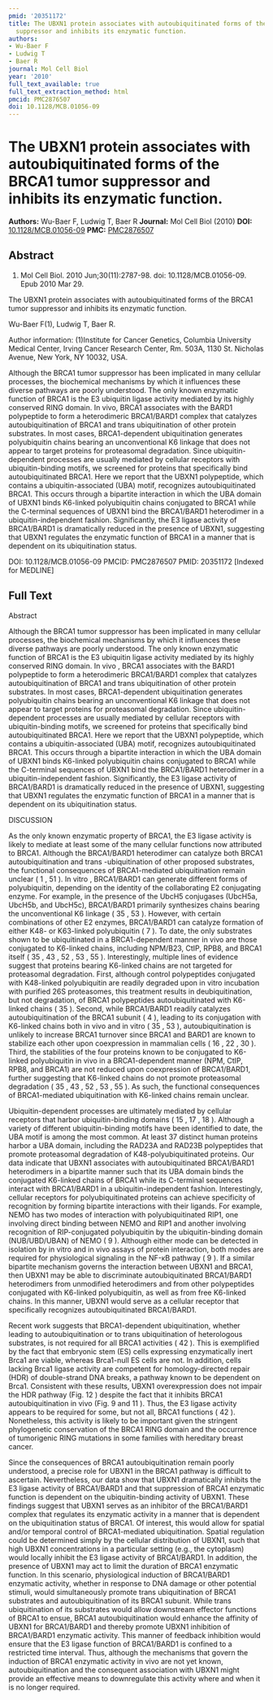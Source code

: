 ```yaml
---
pmid: '20351172'
title: The UBXN1 protein associates with autoubiquitinated forms of the BRCA1 tumor
  suppressor and inhibits its enzymatic function.
authors:
- Wu-Baer F
- Ludwig T
- Baer R
journal: Mol Cell Biol
year: '2010'
full_text_available: true
full_text_extraction_method: html
pmcid: PMC2876507
doi: 10.1128/MCB.01056-09
---
```


# The UBXN1 protein associates with autoubiquitinated forms of the BRCA1 tumor suppressor and inhibits its enzymatic function.
**Authors:** Wu-Baer F, Ludwig T, Baer R
**Journal:** Mol Cell Biol (2010)
**DOI:** [10.1128/MCB.01056-09](https://doi.org/10.1128/MCB.01056-09)
**PMC:** [PMC2876507](https://www.ncbi.nlm.nih.gov/pmc/articles/PMC2876507/)

## Abstract

1. Mol Cell Biol. 2010 Jun;30(11):2787-98. doi: 10.1128/MCB.01056-09. Epub 2010
Mar  29.

The UBXN1 protein associates with autoubiquitinated forms of the BRCA1 tumor 
suppressor and inhibits its enzymatic function.

Wu-Baer F(1), Ludwig T, Baer R.

Author information:
(1)Institute for Cancer Genetics, Columbia University Medical Center, Irving 
Cancer Research Center, Rm. 503A, 1130 St. Nicholas Avenue, New York, NY 10032, 
USA.

Although the BRCA1 tumor suppressor has been implicated in many cellular 
processes, the biochemical mechanisms by which it influences these diverse 
pathways are poorly understood. The only known enzymatic function of BRCA1 is 
the E3 ubiquitin ligase activity mediated by its highly conserved RING domain. 
In vivo, BRCA1 associates with the BARD1 polypeptide to form a heterodimeric 
BRCA1/BARD1 complex that catalyzes autoubiquitination of BRCA1 and trans 
ubiquitination of other protein substrates. In most cases, BRCA1-dependent 
ubiquitination generates polyubiquitin chains bearing an unconventional K6 
linkage that does not appear to target proteins for proteasomal degradation. 
Since ubiquitin-dependent processes are usually mediated by cellular receptors 
with ubiquitin-binding motifs, we screened for proteins that specifically bind 
autoubiquitinated BRCA1. Here we report that the UBXN1 polypeptide, which 
contains a ubiquitin-associated (UBA) motif, recognizes autoubiquitinated BRCA1. 
This occurs through a bipartite interaction in which the UBA domain of UBXN1 
binds K6-linked polyubiquitin chains conjugated to BRCA1 while the C-terminal 
sequences of UBXN1 bind the BRCA1/BARD1 heterodimer in a ubiquitin-independent 
fashion. Significantly, the E3 ligase activity of BRCA1/BARD1 is dramatically 
reduced in the presence of UBXN1, suggesting that UBXN1 regulates the enzymatic 
function of BRCA1 in a manner that is dependent on its ubiquitination status.

DOI: 10.1128/MCB.01056-09
PMCID: PMC2876507
PMID: 20351172 [Indexed for MEDLINE]

## Full Text

Abstract

Although the BRCA1 tumor suppressor has been implicated in many cellular processes, the biochemical mechanisms by which it influences these diverse pathways are poorly understood. The only known enzymatic function of BRCA1 is the E3 ubiquitin ligase activity mediated by its highly conserved RING domain. In vivo , BRCA1 associates with the BARD1 polypeptide to form a heterodimeric BRCA1/BARD1 complex that catalyzes autoubiquitination of BRCA1 and trans ubiquitination of other protein substrates. In most cases, BRCA1-dependent ubiquitination generates polyubiquitin chains bearing an unconventional K6 linkage that does not appear to target proteins for proteasomal degradation. Since ubiquitin-dependent processes are usually mediated by cellular receptors with ubiquitin-binding motifs, we screened for proteins that specifically bind autoubiquitinated BRCA1. Here we report that the UBXN1 polypeptide, which contains a ubiquitin-associated (UBA) motif, recognizes autoubiquitinated BRCA1. This occurs through a bipartite interaction in which the UBA domain of UBXN1 binds K6-linked polyubiquitin chains conjugated to BRCA1 while the C-terminal sequences of UBXN1 bind the BRCA1/BARD1 heterodimer in a ubiquitin-independent fashion. Significantly, the E3 ligase activity of BRCA1/BARD1 is dramatically reduced in the presence of UBXN1, suggesting that UBXN1 regulates the enzymatic function of BRCA1 in a manner that is dependent on its ubiquitination status.

DISCUSSION

As the only known enzymatic property of BRCA1, the E3 ligase activity is likely to mediate at least some of the many cellular functions now attributed to BRCA1. Although the BRCA1/BARD1 heterodimer can catalyze both BRCA1 autoubiquitination and trans -ubiquitination of other proposed substrates, the functional consequences of BRCA1-mediated ubiquitination remain unclear ( 1 , 51 ). In vitro , BRCA1/BARD1 can generate different forms of polyubiquitin, depending on the identity of the collaborating E2 conjugating enzyme. For example, in the presence of the UbcH5 conjugases (UbcH5a, UbcH5b, and UbcH5c), BRCA1/BARD1 primarily synthesizes chains bearing the unconventional K6 linkage ( 35 , 53 ). However, with certain combinations of other E2 enzymes, BRCA1/BARD1 can catalyze formation of either K48- or K63-linked polyubiquitin ( 7 ). To date, the only substrates shown to be ubiquitinated in a BRCA1-dependent manner in vivo are those conjugated to K6-linked chains, including NPM/B23, CtIP, RPB8, and BRCA1 itself ( 35 , 43 , 52 , 53 , 55 ). Interestingly, multiple lines of evidence suggest that proteins bearing K6-linked chains are not targeted for proteasomal degradation. First, although control polypeptides conjugated with K48-linked polyubiquitin are readily degraded upon in vitro incubation with purified 26S proteasomes, this treatment results in deubiquitination, but not degradation, of BRCA1 polypeptides autoubiquitinated with K6-linked chains ( 35 ). Second, while BRCA1/BARD1 readily catalyzes autoubiquitination of the BRCA1 subunit ( 4 ), leading to its conjugation with K6-linked chains both in vivo and in vitro ( 35 , 53 ), autoubiquitination is unlikely to increase BRCA1 turnover since BRCA1 and BARD1 are known to stabilize each other upon coexpression in mammalian cells ( 16 , 22 , 30 ). Third, the stabilities of the four proteins known to be conjugated to K6-linked polyubiquitin in vivo in a BRCA1-dependent manner (NPM, CtIP, RPB8, and BRCA1) are not reduced upon coexpression of BRCA1/BARD1, further suggesting that K6-linked chains do not promote proteasomal degradation ( 35 , 43 , 52 , 53 , 55 ). As such, the functional consequences of BRCA1-mediated ubiquitination with K6-linked chains remain unclear.

Ubiquitin-dependent processes are ultimately mediated by cellular receptors that harbor ubiquitin-binding domains ( 15 , 17 , 18 ). Although a variety of different ubiquitin-binding motifs have been identified to date, the UBA motif is among the most common. At least 37 distinct human proteins harbor a UBA domain, including the RAD23A and RAD23B polypeptides that promote proteasomal degradation of K48-polyubiquitinated proteins. Our data indicate that UBXN1 associates with autoubiquitinated BRCA1/BARD1 heterodimers in a bipartite manner such that its UBA domain binds the conjugated K6-linked chains of BRCA1 while its C-terminal sequences interact with BRCA1/BARD1 in a ubiquitin-independent fashion. Interestingly, cellular receptors for polyubiquitinated proteins can achieve specificity of recognition by forming bipartite interactions with their ligands. For example, NEMO has two modes of interaction with polyubiquitinated RIP1, one involving direct binding between NEMO and RIP1 and another involving recognition of RIP-conjugated polyubiquitin by the ubiquitin-binding domain (NUB/UBD/UBAN) of NEMO ( 9 ). Although either mode can be detected in isolation by in vitro and in vivo assays of protein interaction, both modes are required for physiological signaling in the NF-κB pathway ( 9 ). If a similar bipartite mechanism governs the interaction between UBXN1 and BRCA1, then UBXN1 may be able to discriminate autoubiquitinated BRCA1/BARD1 heterodimers from unmodified heterodimers and from other polypeptides conjugated with K6-linked polyubiquitin, as well as from free K6-linked chains. In this manner, UBXN1 would serve as a cellular receptor that specifically recognizes autoubiquitinated BRCA1/BARD1.

Recent work suggests that BRCA1-dependent ubiquitination, whether leading to autoubiquitination or to trans ubiquitination of heterologous substrates, is not required for all BRCA1 activities ( 42 ). This is exemplified by the fact that embryonic stem (ES) cells expressing enzymatically inert Brca1 are viable, whereas Brca1-null ES cells are not. In addition, cells lacking Brca1 ligase activity are competent for homology-directed repair (HDR) of double-strand DNA breaks, a pathway known to be dependent on Brca1. Consistent with these results, UBXN1 overexpression does not impair the HDR pathway (Fig. 12 ) despite the fact that it inhibits BRCA1 autoubiquitination in vivo (Fig. 9 and 11 ). Thus, the E3 ligase activity appears to be required for some, but not all, BRCA1 functions ( 42 ). Nonetheless, this activity is likely to be important given the stringent phylogenetic conservation of the BRCA1 RING domain and the occurrence of tumorigenic RING mutations in some families with hereditary breast cancer.

Since the consequences of BRCA1 autoubiquitination remain poorly understood, a precise role for UBXN1 in the BRCA1 pathway is difficult to ascertain. Nevertheless, our data show that UBXN1 dramatically inhibits the E3 ligase activity of BRCA1/BARD1 and that suppression of BRCA1 enzymatic function is dependent on the ubiquitin-binding activity of UBXN1. These findings suggest that UBXN1 serves as an inhibitor of the BRCA1/BARD1 complex that regulates its enzymatic activity in a manner that is dependent on the ubiquitination status of BRCA1. Of interest, this would allow for spatial and/or temporal control of BRCA1-mediated ubiquitination. Spatial regulation could be determined simply by the cellular distribution of UBXN1, such that high UBXN1 concentrations in a particular setting (e.g., the cytoplasm) would locally inhibit the E3 ligase activity of BRCA1/BARD1. In addition, the presence of UBXN1 may act to limit the duration of BRCA1 enzymatic function. In this scenario, physiological induction of BRCA1/BARD1 enzymatic activity, whether in response to DNA damage or other potential stimuli, would simultaneously promote trans ubiquitination of BRCA1 substrates and autoubiquitination of its BRCA1 subunit. While trans ubiquitination of its substrates would allow downstream effector functions of BRCA1 to ensue, BRCA1 autoubiquitination would enhance the affinity of UBXN1 for BRCA1/BARD1 and thereby promote UBXN1 inhibition of BRCA1/BARD1 enzymatic activity. This manner of feedback inhibition would ensure that the E3 ligase function of BRCA1/BARD1 is confined to a restricted time interval. Thus, although the mechanisms that govern the induction of BRCA1 enzymatic activity in vivo are not yet known, autoubiquitination and the consequent association with UBXN1 might provide an effective means to downregulate this activity where and when it is no longer required.
